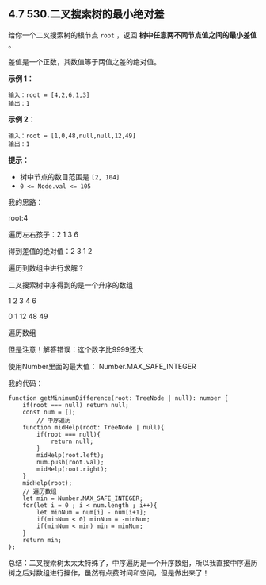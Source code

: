 ﻿
## 4.7 530.二叉搜索树的最小绝对差

给你一个二叉搜索树的根节点 `root` ，返回 **树中任意两不同节点值之间的最小差值** 。

差值是一个正数，其数值等于两值之差的绝对值。

 

**示例 1：**

```
输入：root = [4,2,6,1,3]
输出：1
```

**示例 2：**

```
输入：root = [1,0,48,null,null,12,49]
输出：1
```

 

**提示：**

- 树中节点的数目范围是 `[2, 104]`
- `0 <= Node.val <= 105`

我的思路：

root:4 

遍历左右孩子：2 1 3 6 

得到差值的绝对值：2 3 1 2 

遍历到数组中进行求解？

二叉搜索树中序得到的是一个升序的数组

1 2 3 4 6 

0 1 12 48 49

遍历数组

但是注意！解答错误：这个数字比9999还大

使用Number里面的最大值： Number.MAX_SAFE_INTEGER

我的代码：

```
function getMinimumDifference(root: TreeNode | null): number {
    if(root === null) return null;
    const num = [];
        // 中序遍历
    function midHelp(root: TreeNode | null){
        if(root === null){
            return null;
        }
        midHelp(root.left);
        num.push(root.val);
        midHelp(root.right);
    }
    midHelp(root);
    // 遍历数组
    let min = Number.MAX_SAFE_INTEGER;
    for(let i = 0 ; i < num.length ; i++){
        let minNum = num[i] - num[i+1];
        if(minNum < 0) minNum = -minNum;
        if(minNum < min) min = minNum;
    }
    return min;
};
```

总结：二叉搜索树太太太特殊了，中序遍历是一个升序数组，所以我直接中序遍历树之后对数组进行操作，虽然有点费时间和空间，但是做出来了！
